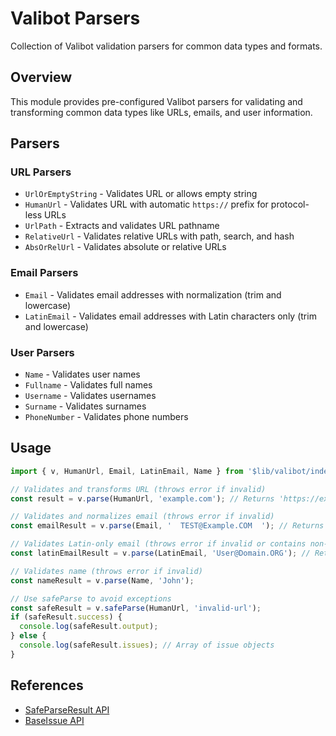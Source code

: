 # Valibot Parsers

Collection of Valibot validation parsers for common data types and formats.

## Overview

This module provides pre-configured Valibot parsers for validating and transforming common data types like URLs, emails, and user information.

## Parsers

### URL Parsers

- `UrlOrEmptyString` - Validates URL or allows empty string
- `HumanUrl` - Validates URL with automatic `https://` prefix for protocol-less URLs
- `UrlPath` - Extracts and validates URL pathname
- `RelativeUrl` - Validates relative URLs with path, search, and hash
- `AbsOrRelUrl` - Validates absolute or relative URLs

### Email Parsers

- `Email` - Validates email addresses with normalization (trim and lowercase)
- `LatinEmail` - Validates email addresses with Latin characters only (trim and lowercase)

### User Parsers

- `Name` - Validates user names
- `Fullname` - Validates full names
- `Username` - Validates usernames
- `Surname` - Validates surnames
- `PhoneNumber` - Validates phone numbers

## Usage

```js
import { v, HumanUrl, Email, LatinEmail, Name } from '$lib/valibot/index.js';

// Validates and transforms URL (throws error if invalid)
const result = v.parse(HumanUrl, 'example.com'); // Returns 'https://example.com'

// Validates and normalizes email (throws error if invalid)
const emailResult = v.parse(Email, '  TEST@Example.COM  '); // Returns 'test@example.com'

// Validates Latin-only email (throws error if invalid or contains non-Latin chars)
const latinEmailResult = v.parse(LatinEmail, 'User@Domain.ORG'); // Returns 'user@domain.org'

// Validates name (throws error if invalid)
const nameResult = v.parse(Name, 'John');

// Use safeParse to avoid exceptions
const safeResult = v.safeParse(HumanUrl, 'invalid-url');
if (safeResult.success) {
  console.log(safeResult.output);
} else {
  console.log(safeResult.issues); // Array of issue objects
}
```

## References

- [SafeParseResult API](https://valibot.dev/api/SafeParseResult/)
- [BaseIssue API](https://valibot.dev/api/BaseIssue/)
